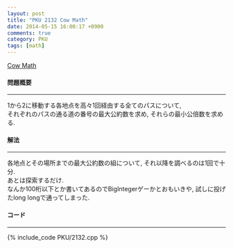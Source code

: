 ```yaml
---
layout: post
title: "PKU 2132 Cow Math"
date: 2014-05-15 16:00:17 +0900
comments: true
category: PKU
tags: [math]
---
```


[Cow Math](http://poj.org/problem?id=2132)

#### 問題概要

****

1から2に移動する各地点を高々1回経由する全てのパスについて,  
それぞれのパスの通る道の番号の最大公約数を求め, それらの最小公倍数を求める.  

#### 解法

****

各地点とその場所までの最大公約数の組について, それ以降を調べるのは1回で十分.  
あとは探索するだけ.  
なんか100桁以下とか書いてあるのでBigIntegerゲーかとおもいきや, 試しに投げたlong longで通ってしまった.  

#### コード

****

{% include_code PKU/2132.cpp %}
